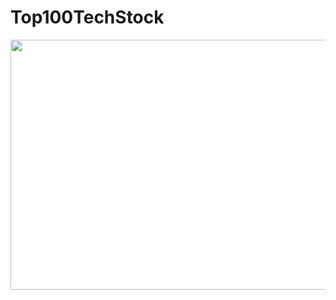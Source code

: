 # Top100TechStock

<img src="https://media.giphy.com/media/ZBuIlV8J2AvDtmuXsq/giphy.gif" width="600" height="400" />
